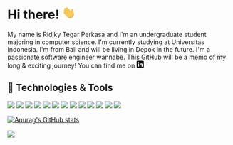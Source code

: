 # Hi there! <img src="https://raw.githubusercontent.com/ridjkytgr/ridjkytgr/main/Waving gif.gif" width="30px">
My name is Ridjky Tegar Perkasa and I'm an undergraduate student majoring in computer science. I'm currently studying at Universitas Indonesia. I'm from Bali and will be living in Depok in the future. I'm a passionate software engineer wannabe. This GitHub will be a memo of my long & exciting journey!
You can find me on [![LinkedIn][3.2]][3]

<!--
**ridjkytgr/ridjkytgr** is a ✨ _special_ ✨ repository because its `README.md` (this file) appears on your GitHub profile.

Here are some ideas to get you started:

- 🔭 I’m currently working on ...
- 🌱 I’m currently learning ...
- 👯 I’m looking to collaborate on ...
- 🤔 I’m looking for help with ...
- 💬 Ask me about ...
- 📫 How to reach me: ...
- 😄 Pronouns: ...
- ⚡ Fun fact: ...
-->

## 🔧 Technologies & Tools
![](https://img.shields.io/badge/OS-Windows-informational?style=flat&logo=windows&logoColor=white&color=11324D)
![](https://img.shields.io/badge/Editor-IntelliJ_IDEA-informational?style=flat&logo=intellij-idea&logoColor=white&color=11324D)
![](https://img.shields.io/badge/Editor-VS_Code-informational?style=flat&logo=visual-studio-code&logoColor=white&color=11324D)
![](https://img.shields.io/badge/Code-Java-informational?style=flat&logo=java&logoColor=white&color=11324D)
![](https://img.shields.io/badge/Code-JavaScript-informational?style=flat&logo=javascript&logoColor=white&color=11324D)
![](https://img.shields.io/badge/Code-Next-informational?style=flat&logo=next.js&logoColor=white&color=11324D)
![](https://img.shields.io/badge/Code-Node-informational?style=flat&logo=node.js&logoColor=white&color=11324D)
![](https://img.shields.io/badge/Code-Python-informational?style=flat&logo=python&logoColor=white&color=11324D)
![](https://img.shields.io/badge/Code-Django-informational?style=flat&logo=django&logoColor=white&color=11324D)
![](https://img.shields.io/badge/Code-Dart-informational?style=flat&logo=dart&logoColor=white&color=11324D)
![](https://img.shields.io/badge/Code-Flutter-informational?style=flat&logo=flutter&logoColor=white&color=11324D)
![](https://img.shields.io/badge/Tools-PostgreSQL-informational?style=flat&logo=postgresql&logoColor=white&color=11324D)
![](https://img.shields.io/badge/Tools-Docker-informational?style=flat&logo=docker&logoColor=white&color=11324D)

[![Anurag's GitHub stats](https://github-readme-stats.vercel.app/api?username=ridjkytgr&count_private=true&show_icons=true&bg_color=DEG,6B7AA1,11324D&text_color=C1CFC0&title_color=E7E0C9&border_color=6B7AA1&icon_color=11324D)](https://github.com/anuraghazra/github-readme-stats)

<a href="https://github.com/ridjkytgr/pedulilindungi2.0">
  <img align="center" src="https://github-readme-stats.vercel.app/api/pin/?username=PBP-A07&repo=pedulilindungi2.0&bg_color=DEG,6B7AA1,11324D&text_color=C1CFC0&title_color=E7E0C9&border_color=6B7AA1&icon_color=11324D" />
</a>

[3.2]: https://raw.githubusercontent.com/ridjkytgr/ridjkytgr/main/linkedin.png (LinkedIn icon without padding)
[3]: https://www.linkedin.com/in/ridjkytegar/




